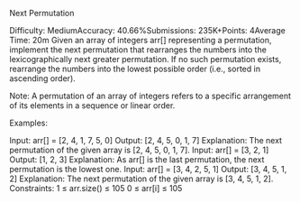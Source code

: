 Next Permutation


Difficulty: MediumAccuracy: 40.66%Submissions: 235K+Points: 4Average Time: 20m
Given an array of integers arr[] representing a permutation, implement the next permutation that rearranges the numbers into the lexicographically next greater permutation. If no such permutation exists, rearrange the numbers into the lowest possible order (i.e., sorted in ascending order). 

Note:  A permutation of an array of integers refers to a specific arrangement of its elements in a sequence or linear order.

Examples:

Input: arr[] = [2, 4, 1, 7, 5, 0]
Output: [2, 4, 5, 0, 1, 7]
Explanation: The next permutation of the given array is [2, 4, 5, 0, 1, 7].
Input: arr[] = [3, 2, 1]
Output: [1, 2, 3]
Explanation: As arr[] is the last permutation, the next permutation is the lowest one.
Input: arr[] = [3, 4, 2, 5, 1]
Output: [3, 4, 5, 1, 2]
Explanation: The next permutation of the given array is [3, 4, 5, 1, 2].
Constraints:
1 ≤ arr.size() ≤ 105
0 ≤ arr[i] ≤ 105
